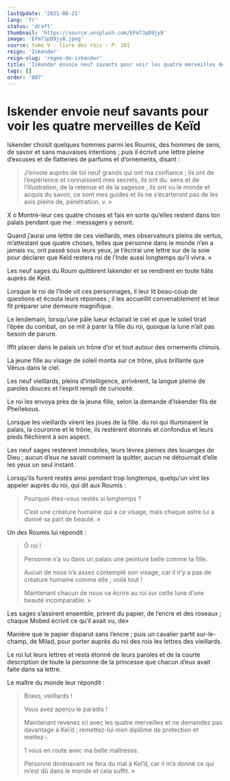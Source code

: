```yaml
---
lastUpdate: '2021-08-21'
lang: 'fr'
status: 'draft'
thumbnail: 'https://source.unsplash.com/EFm7JpD9jy8'
image: 'EFm7JpD9jy8.jpeg'
source: tome V - livre des rois - P. 101
reign: 'Iskender'
reign-slug: 'regne-de-iskender'
title: 'Iskender envoie neuf savants pour voir les quatre merveilles de Keïd | Le Livre des Rois | Shâhnâmeh'
tags: []
order: '007'
---
```


<!-- LTeX: language=fr -->

# Iskender envoie neuf savants pour voir les quatre merveilles de Keïd

Iskender choisit quelques hommes parmi les Roumis, des hommes de sens, de savoir et sans mauvaises intentions ; puis il écrivit une lettre pleine d’excuses et de flatteries de parfums et d’ornements, disant :

> J’envoie auprès de toi neuf grands qui ont ma confiance ; ils ont de l’expérience et connaissent mes secrets, ils ont du. sens et de l’illustration, de la retenue et de la sagesse ; ils ont vu le monde et acquis du savoir, ce sont mes guides et ils ne s’écarteront pas de les avis pleins de, pénétration. v. »

X o Montre-leur ces quatre choses et fais en sorte qu’elles restent dans ton palais pendant que me : messagers y seront.

Quand j’aurai une lettre de ces vieillards, mes observateurs pleins de vertus, m’attestant que quatre choses, telles que personne dans le monde n’en a jamais vu, ont passé sous leurs yeux, je t’écrirai une lettre sur de la soie pour déclarer que Keïd restera roi de l’Inde aussi longtemps qu’il vivra. »

Les neuf sages du Roum quittèrent Iskender et se rendirent en toute hâte auprès de Keïd.

Lorsque le roi de l’Inde vit ces personnages, il leur lit beau-coup de questions et écouta leurs réponses ; il les accueillit convenablement et leur fit préparer une demeure magnifique.

Le lendemain, lorsqu’une pâle lueur éclairait le ciel et que le soleil tirait l’épée du combat, on se mit à parer la fille du roi, quoique la lune n’ait pas besoin de parure.

Iffit placer dans le palais un trône d’or et tout autour des ornements chinois.

La jeune fille au visage de soleil monta sur ce trône, plus brillante que Vénus dans le ciel.

Les neuf vieillards, pleins d’intelligence, arrivèrent, la langue pleine de paroles douces et l’esprit rempli de curiosité.

Le roi les envoya près de la jeune fille, selon la demande d’Iskender fils de Pheïlekous.

Lorsque les vieillards virent les joues de la fille. du roi qui illuminaient le palais, la couronne et le trône, ils restèrent étonnés et confondus et leurs pieds fléchirent à son aspect.

Les neuf sages restèrent immobiles, leurs lèvres pleines des louanges de Dieu ; aucun d’eux ne savait comment la quitter, aucun ne détournait d’elle les yeux un seul instant.

Lorsqu’ils furent restés ainsi pendant trop longtemps, quelqu’un vint les appeler auprès du roi, qui dit aux Roumis :

> Pourquoi êtes-vous restés si longtemps ?
>
> C’est une créature humaine qui a ce visage, mais chaque astre lui a donné sa part de beauté. »

Un des Roumis lui répondit :

> Ô roi !
>
> Personne n’a vu dans un palais une peinture belle comme ta fille.
>
> Aucun de nous n’a assez contemplé son visage, car il n’y a pas de créature humaine comme elle ; voilà tout !
>
> Maintenant chacun de nous va écrire au roi sur cette lune d’une beauté incomparable. »

Les sages s’assirent ensemble, prirent du papier, de l’encre et des roseaux ; chaque Mobed écrivit ce qu’il avait vu, de»

Manière que le papier disparut sans l’encre ; puis un cavalier partit sur-le-champ, de Milad, pour porter auprès du roi des rois les lettres des vieillards.

Le roi lut leurs lettres et resta étonné de leurs paroles et de la courte description de toute la personne de la princesse que chacun d’eux avait faite dans sa lettre.

Le maître du monde leur répondit :

> Bravo, vieillards !
>
> Vous avez aperçu le paradis !
>
> Maintenant revenez ici avec les quatre merveilles et ne demandez pas davantage à Kei’d ; remettez-lui mon diplôme de protection et mettez-.
>
> 1 vous en route avec ma belle maîtresse.
>
> Personne dorénavant ne fera du mal à Kel’d, car il m’a donné ce qui m’est dû dans le monde et cela suffit. »
